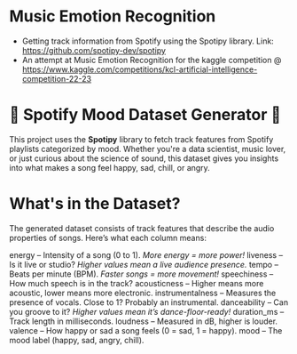 # Music Emotion Recognition
- Getting track information from Spotify using the Spotipy library.
  Link: https://github.com/spotipy-dev/spotipy
- An attempt at Music Emotion Recognition for the kaggle competition @ https://www.kaggle.com/competitions/kcl-artificial-intelligence-competition-22-23

# 🎵 Spotify Mood Dataset Generator 🎵
This project uses the **Spotipy** library to fetch track features from Spotify playlists categorized by mood. Whether you're a data scientist, music lover, or just curious about the science of sound, this dataset gives you insights into what makes a song feel happy, sad, chill, or angry.

# What's in the Dataset?
The generated dataset consists of track features that describe the audio properties of songs. Here’s what each column means:

energy – Intensity of a song (0 to 1). *More energy = more power!*
liveness – Is it live or studio? *Higher values mean a live audience presence.*
tempo – Beats per minute (BPM). *Faster songs = more movement!*
speechiness – How much speech is in the track?
acousticness – Higher means more acoustic, lower means more electronic.
instrumentalness – Measures the presence of vocals. Close to 1? Probably an instrumental.
danceability – Can you groove to it? *Higher values mean it’s dance-floor-ready!*
duration_ms – Track length in milliseconds.
loudness – Measured in dB, higher is louder.
valence – How happy or sad a song feels (0 = sad, 1 = happy).
mood – The mood label (happy, sad, angry, chill).

